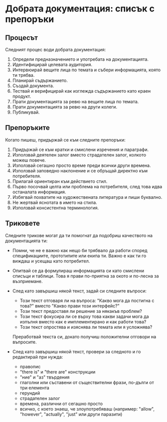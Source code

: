 # Добрата документация: списък с препоръки

## Процесът

Следният процес води добрата документация:

1. Определи предназначението и употребата на документацията.
2. Идентифицирай целевата аудитория.
3. Интервюирай вещите лица по темата и събери информацията, която ти трябва.
4. Планирай съдържанието.
5. Създай документа.
6. Тествай и верифицирай как изглежда съдържанието като краен продукт.
7. Прати документацията за ревю на вещите лица по темата.
8. Прати документацията за ревю на други колеги.
9. Публикувай.

## Препоръките

Когато пишеш, придържай се към следните препоръки:

1. Придържай се към кратки и смислени изречения и параграфи.
1. Използвай деятелен залог вместо страдателен залог, колкото можеш повече.
1. Използвай сегашно просто време преди всички други времена.
1. Използвай заповедно наклонение и се обръщай директно към потребителя.
1. Прилагай ориентиран към действието стил.
1. Първо посочвай целта или проблема на потребителя, след това идва останалата информация.
1. Избягвай похватите на художествената литература и пиши буквално.
1. Не жертвай яснотата в името на стила.
1. Използвай консистентна терминология.

## Триковете

Следните трикове могат да ти помогнат да подобриш качеството на документацията ти:

* Помни, че не е важно как нещо би трябвало да работи според спецификациите, прототипите или екипа ти. Важно е как ти го виждаш и усещаш като потребител.
* Опитвай се да формулираш информацията си като смислени списъци и таблици. Това я прави по-приятна за окото и по-лесна за възприемане.
* След като завършиш някой текст, задай си следните въпроси:
	* Този текст отговаря ли на въпроса: "Какво мога да постигна с това?" вместо "Какво прави този интерфейс?"
	* Този текст предоставя ли решение за някакъв проблем?
	* Този текст фокусира ли се върху това какви задачи мога да изпълня вместо как е имплементирано и как работи това?
	* Този текст опростява и изяснява ли темата или я усложнява?

	Преработвай текста си, докато получиш положителни отговори на въпросите.
* След като завършиш някой текст, провери за следното и го редактирай при нужда:
	* правопис
	* "there is" и "there are" конструкции
	* "ние" и "аз" твърдения
	* глаголни или съставени от съществителни фрази, по-дълги от три елемента
	* герундий
	* страдателен залог
	* времена, различни от сегашно просто
	* всичко, с което знаеш, че злоупотребяваш (например: "allow", "however", "actually", "just" или други паразити)
